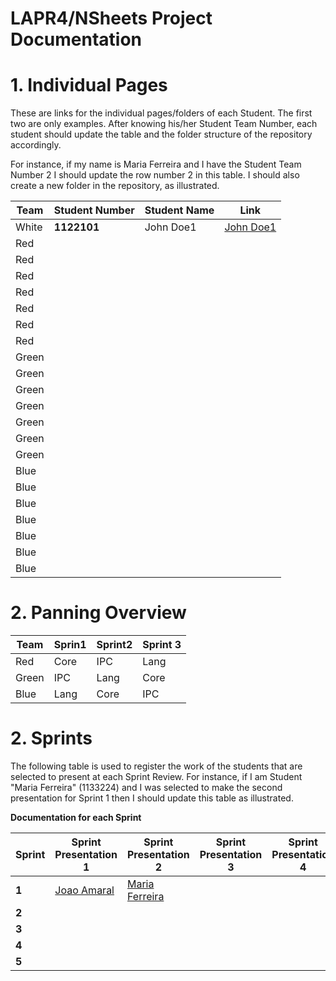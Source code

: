 LAPR4/NSheets Project Documentation
================================

# 1. Individual Pages

These are links for the individual pages/folders of each Student. The first two are only examples. After knowing his/her Student Team Number, each student should update the table and the folder structure of the repository accordingly.

For instance, if my name is Maria Ferreira and I have the Student Team Number 2 I should update the row number 2 in this table. I should also create a new folder in the repository, as illustrated.

| Team | Student Number     | Student Name                        | Link 							  |
|------|--------------------|-------------------------------------|------------------------------------|
| White  | **1122101**      			| John Doe1					|[John Doe1](student-1122101/) |
| Red  | 			      			| 							|								 |
| Red  |			      			| 							|								 |
| Red  | 			      			| 							|								 |
| Red  | 			      			| 							|								 |
| Red  | 			      			| 							|								 |
| Red  | 			      			| 							|								 |
| Red  | 			      			| 							|								 |
| Green | 			      			| 							|								 |
| Green | 			      			| 							|								 |
| Green | 			      			| 							|								 |
| Green | 			      			| 							|								 |
| Green | 			      			| 							|								 |
| Green | 			      			| 							|								 |
| Green | 			      			| 							|								 |
| Blue | 			      			| 							|								 |
| Blue | 			      			| 							|								 |
| Blue | 			      			| 							|								 |
| Blue | 			      			| 							|								 |
| Blue | 			      			| 							|								 |
| Blue | 			      			| 							|								 |
| Blue | 			      			| 							|								 |

# 2. Panning Overview

| Team | Sprin1     | Sprint2        | Sprint 3	  |
|------|------------|----------------|-------------|
| Red  | Core   		| IPC			| Lang        |
| Green  | IPC      | Lang		    | Core		  |	
| Blue  | Lang	    | Core	  		| IPC    	  |

# 2. Sprints

The following table is used to register the work of the students that are selected to present at each Sprint Review. For instance, if I am Student "Maria Ferreira" (1133224) and I was selected to make the second presentation for Sprint 1 then I should update this table as illustrated.

**Documentation for each Sprint**

|Sprint  | Sprint Presentation 1                  |  Sprint Presentation 2                |  Sprint Presentation 3                |  Sprint Presentation 4                |  Sprint Presentation 5                |
|--------|----------------------------------------|---------------------------------------|---------------------------------------|---------------------------------------|---------------------------------------|
| **1**  |[Joao Amaral](student-1122334/sp1)  |[Maria Ferreira](student-1133224/sp1) |                                       |                                       |																				|
| **2**  |																				|																				|																				|																				|  																			|
| **3**  |																				|																				|																				|																				|  																			|
| **4**  |																				|																				|																				|																				|  																			|
| **5**  |																				|																				|																				|																				|  																			|
